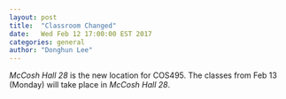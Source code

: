 ```yaml
---
layout: post
title:  "Classroom Changed"
date:   Wed Feb 12 17:00:00 EST 2017
categories: general
author: "Donghun Lee"
---
```


_McCosh Hall 28_ is the new location for COS495.  The classes from Feb 13 (Monday) will take place in _McCosh Hall 28_.

